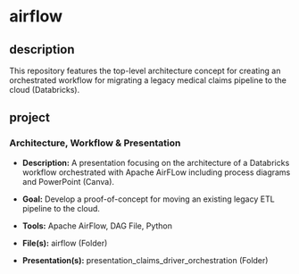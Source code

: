 # airflow

## description

This repository features the top-level architecture concept for creating an orchestrated workflow for migrating a legacy medical claims pipeline to the cloud (Databricks).

## project

### Architecture, Workflow & Presentation

- **Description:** A presentation focusing on the architecture of a Databricks workflow orchestrated with Apache AirFLow including process diagrams and PowerPoint (Canva).

- **Goal:** Develop a proof-of-concept for moving an existing legacy ETL pipeline to the cloud.

- **Tools:** Apache AirFlow, DAG File, Python

- **File(s):** airflow (Folder)

- **Presentation(s):** presentation_claims_driver_orchestration (Folder)

